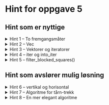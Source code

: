 # Hint for oppgave 5

## Hint som er nyttige

<details>
<summary>Hint 1 – To fremgangsmåter</summary>

Som i flere oppgaver tidligere finnes det flere ulike måter å gå frem. Enten kan man
1. Iterere over felter i hver retning og stanse når man når en brikke (og håndtere ulikt avhengig av hvilken farge
brikken er), eller
2. Velge felter ukritisk, og deretter filtrere bort feltene som er ugyldige eller som tårnet ikke kan nå fordi det står
en brikke i veien.

</details>

<details>
<summary>Hint 2 – Vec</summary>

`Vec` kan være en egnet datastruktur for å representere en rekke med felter der rekkefølgen har betydning.

Les mer om `Vec` i [Rust-boka](https://doc.rust-lang.org/book/ch08-01-vectors.html) og i
[Rust-dokumentasjonen om Vec](https://doc.rust-lang.org/std/vec/struct.Vec.html).

</details>

<details>
<summary>Hint 3 – Vektorer og iteratorer</summary>

Ofte er det nyttig å gjøre `HashSet` eller `Vec` om til iteratorer for å få tilgang til bestemte metoder, slik som
 - `map()` som avbilder fra hvert element i datastrukturen til noe annet
 - `filter()` som filtrerer hvert elemenet basert på en betingelse
 - `rev()` som reverserer retningen på iteratoren
 - `flat_map()` som produserer en iterator hvor hvert element, og deretter samler alle elementene i disse iteratorene
til én felles iterator (og kollapser slik en iterator i en iterator)
 - `cloned()` som tar deg fra iterator av `&T` til `T` (dette bruker vi for å lage f.eks. nye `Vec` av eksisterende `Vec`)
 - `collect()` som samler en iterator til en ny datastruktur (som f.eks. `Vec` eller `HashSet`)

For å gjøre en `Vec` eller `HashSet` om til en iterator kan du bruke `iter()` eller `into_iter()`. Mer om dette i eget hint.

Merk: Når du bruker `collect()` på en iterator kan Rust noen ganger utlede fra konteksten hvilken type du vil samle
iteratoren til, mens andre ganger er det nødvendig å oppgi type manuelt. Her har du to måter å gjøre det på:

Oppgi type når du tilordner:
```rust
let vec_1 = vec![1, 2, 3, 4, 5];
let vec_2: Vec<u8> = vec_1.iter().cloned().filter(|n| n > 2).collect();
assert_eq!(vec![3, 4, 5], vec_2)
```

Oppgi type ved samling (vec *collect*):
```rust
let vec_1 = vec![1, 2, 3, 4, 5];
let vec_2 = vec_1.iter().cloned().filter(|n| n > 2).collect::Vec<u8>();
assert_eq!(vec![3, 4, 5], vec_2)
```

</details>

<details>
<summary>Hint 4 – iter og into_iter</summary>

Her er noe som er lett å bli forvirret av selv etter å ha jobbet med Rust en stund: Hva er forskjellen på `iter()` og
`into_iter()`, disse to metodene som gir deg iteratorer fra vektorer eller andre datastrukturer?

`iter` er en iterator til det eksisterende objektet, og inneholder derfor referanser. Det vil si,

```rust
let vec_1 = vec![1, 2, 3, 4, 5]; // Denne er av typen Vec<u8>
vec_1.iter() // Denne iteratoren holder elementer av typen &u8
// Vi kan fremdeles lese fra vec_1
```

Dersom du vil lagre elementene fra `vec_1.iter()` i eksempelet over i en ny vektor, må du bruke `cloned()` for å få en
iterator som holder `u8`.

`into_iter()` konsumerer et eksisterende objekt, og gir deg en iterator av elementene i det tidligere objektet. Det vil si,

```rust
let vec_1 = vec![1, 2, 3, 4, 5]; // Denne er av typen Vec<u8>
vec_1.into_iter() // Denne iteratoren holder elementer av typen u8
// Vi kan ikke lese fra vec_1, for verdiene ble flyttet ved into_iter
```

`into_iter()` er det samme som `iter().cloned()`, men i stedet for å klone objektet, flytter vi heller alle verdiene inn
i iteratoren. Dersom vi ikke skal bruke `vec_1` fra eksempelet over videre, er det billigere å flytte enn å kopiere, og
med `into_iter()` kommuniserer vi dessuten at vi er ferdige med `vec_1`.

</details>

<details>
<summary>Hint 5 – filter_blocked_squares()</summary>

Dersom du velger fremgangsmåte to, og vil filtrere en bestemt retning (det vil si, en `Vec<(u8, u8)>` som representerer
alle feltene i en bestemt himmelretning, så finnes det en nyttemetode i `square.rs` som heter `filter_blocked_squares`.

Her er et eksempel på metoden i bruk:

La oss si at vi ser på et hvitt tårn med posisjon `A4` (`(0, 3)`), og det står en svart brikke på `A7`, og vi ser på
tårnets bevegelse i nordlig retning:

```rust
let move_direction = vec![(0, 4), (0, 5), (0, 6), (0, 7)];
let white_pieces = empty_set!();
let black_pieces = set!["a7"];
let legal_moves = set!["a5", "a6", "a7"];
assert_eq_set!(legal_moves, move_direction.filter_blocked_squares(&white_pieces, &black_pieces))
```

</details>

## Hint som avslører mulig løsning

<details>
<summary>Hint 6 – vertikal og horisontal</summary>

Gitt en posisjon `(x, y)` kan du bruke disse kodelinjene får å få to vektorer med posisjoner, som korresponderer til
raden (vest-øst) og kolonnen (sør-nord) som møtes i dette feltet:

```rust
let (x, y) = *position;
let vertical: Vec<(u8, u8)> = vec![(x, 0), (x, 1), (x, 2), (x, 3), (x, 4), (x, 5), (x, 6), (x, 7)];
let horizontal: Vec<(u8, u8)> = vec![(0, y), (1, y), (2, y), (3, y), (4, y), (5, y), (6, y), (7, y)];
```

</details>

<details>
<summary>Hint 7 – Algoritme for tårn-trekk</summary>

Her er en fremgangsmåte for å lete i hver retning frem til vi finner en brikke, og håndterer hva som skal skje avhengig
av denne brikkens farge:

```rust
let (x, y) = self.positions;
let mut moves = HashSet::new();

for file in (0..x).rev() { // vestover
    match (file, y) {
        s if team.contains(s) => break,
        s if rival_team.contains(s) => {
            moves.insert(s),
            break
        }
        s => moves.insert(s)
    }
}

for file in (x..8) { // østover
    match (file, y) {
        s if team.contains(s) => break,
        s if rival_team.contains(s) => {
            moves.insert(s),
            break
        }
        s => moves.insert(s)
    }
}

for rank in (0..y).rev() { // sørover
    match (x, rank) {
        s if team.contains(s) => break,
        s if rival_team.contains(s) => {
            moves.insert(s),
            break
        }
        s => moves.insert(s)
    }
}

for rank in (x..8) { // nordover
    match (x, rank) {
        s if team.contains(s) => break,
        s if rival_team.contains(s) => {
            moves.insert(s),
            break
        }
        s => moves.insert(s)
    }
}

moves

```

</details>

<details>
<summary>Hint 8 – En mer elegant algoritme</summary>

I denne fremgangsmåten oppretter vi vektorer med hver himmelretning (med bruk av filtrering og reversering), og filterer
deretter denne med `filter_blocked_squares()`:

```rust
let (x, y) = *position;
let vertical: Vec<(u8, u8)> = vec![(x, 0), (x, 1), (x, 2), (x, 3), (x, 4), (x, 5), (x, 6), (x, 7)];
let horizontal: Vec<(u8, u8)> = vec![(0, y), (1, y), (2, y), (3, y), (4, y), (5, y), (6, y), (7, y)];

let north: Vec<(u8, u8)> = vertical.iter().cloned().filter(|&(_, new_y)| new_y > y).collect();
let south: Vec<(u8, u8)> = vertical.iter().cloned().filter(|&(_, new_y)| new_y < y).rev().collect();
let east: Vec<(u8, u8)> = horizontal.iter().cloned().filter(|&(new_x, _)| new_x > x).collect();
let west: Vec<(u8, u8)> = horizontal.iter().cloned().filter(|&(new_x, _)| new_x < x).rev().collect();

HashSet::from_iter([north, south, east, west])
    .iter().flat_map(|v| v.filter_blocked_squares(team, rival_team)).collect()
```

</details>